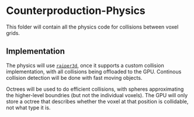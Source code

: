 # Counterproduction-Physics

This folder will contain all the physics code for collisions between voxel grids.

## Implementation

The physics will use [`raiper3d`](https://docs.rs/rapier3d/0.4.2/rapier3d/), once it supports a custom collision implementation, with all collisions being offloaded to the GPU. Continous collision detection will be done with fast moving objects.

Octrees will be used to do efficient collisions, with spheres approximating the higher-level boundries (but not the individual voxels). The GPU will only store a octree that describes whether the voxel at that position is collidable, not what type it is.
